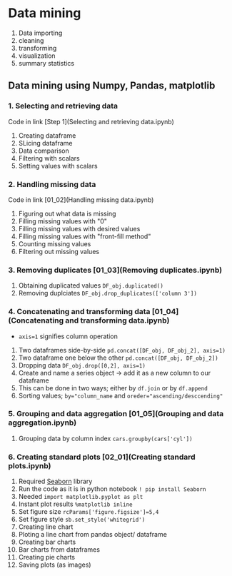 # Data mining

1. Data importing
2. cleaning
3. transforming
4. visualization
5. summary statistics


## Data mining using Numpy, Pandas, matplotlib
### 1. Selecting and retrieving data 
Code in link [Step 1](Selecting and retrieving data.ipynb)
  1. Creating dataframe
  2. SLicing dataframe
  3. Data comparison
  4. Filtering with scalars
  5. Setting values with scalars
     
### 2. Handling missing data 
Code in link [01_02](Handling missing data.ipynb)
  1. Figuring out what data is missing
  2. Filling missing values with "0"
  3. Filling missing values with desired values
  4. Filling missing values with "front-fill method"
  5. Counting missing values
  6. Filtering out missing values

### 3. Removing duplicates [01_03](Removing duplicates.ipynb)
   1. Obtaining duplicated values ```DF_obj.duplicated()```
   2. Removing duplciates ```DF_obj.drop_duplicates(['column 3'])```
   
### 4. Concatenating and transforming data [01_04](Concatenating and transforming data.ipynb)
   - ```axis=1``` signifies column operation
  1. Two dataframes side-by-side ```pd.concat([DF_obj, DF_obj_2], axis=1)```
  2. Two dataframe one below the other ```pd.concat([DF_obj, DF_obj_2])```
  3. Dropping data ```DF_obj.drop([0,2], axis=1)```
  4. Create and name a series object -> add it as a new column to our dataframe
  5. This can be done in two ways; either by ```df.join``` or by ```df.append```
  6. Sorting values; ```by="column_name``` and ```oreder="ascending/desccending"```
  
### 5. Grouping and data aggregation [01_05](Grouping and data aggregation.ipynb)
  1. Grouping data by column index ```cars.groupby(cars['cyl'])```
  
  
### 6. Creating standard plots [02_01](Creating standard plots.ipynb)
  1. Required [Seaborn](https://seaborn.pydata.org/) library
  2. Run the code as it is in python notebook ```! pip install Seaborn```
  3. Needed ```import matplotlib.pyplot as plt```
  4. Instant plot results ```%matplotlib inline ```
  5. Set figure size ```rcParams['figure.figsize']=5,4```
  6. Set figure style ```sb.set_style('whitegrid')```
  7. Creating line chart
  8. Ploting a line chart from pandas object/ dataframe
  9. Creating bar charts
  10. Bar charts from dataframes
  11. Creating pie charts
  12. Saving plots (as images)
